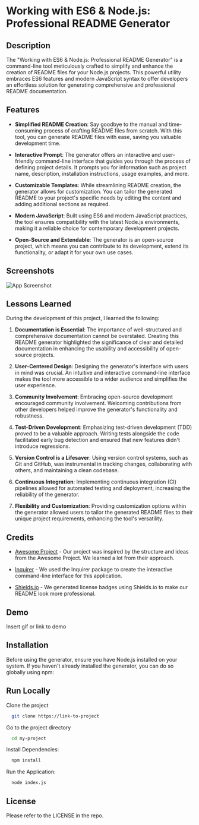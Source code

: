 # Working with ES6 & Node.js: Professional README Generator



## Description

The "Working with ES6 & Node.js: Professional README Generator" is a command-line tool meticulously crafted to simplify and enhance the creation of README files for your Node.js projects. This powerful utility embraces ES6 features and modern JavaScript syntax to offer developers an effortless solution for generating comprehensive and professional README documentation.

## Features

- **Simplified README Creation**: Say goodbye to the manual and time-consuming process of crafting README files from scratch. With this tool, you can generate README files with ease, saving you valuable development time.

- **Interactive Prompt**: The generator offers an interactive and user-friendly command-line interface that guides you through the process of defining project details. It prompts you for information such as project name, description, installation instructions, usage examples, and more.

- **Customizable Templates**: While streamlining README creation, the generator allows for customization. You can tailor the generated README to your project's specific needs by editing the content and adding additional sections as required.

- **Modern JavaScript**: Built using ES6 and modern JavaScript practices, the tool ensures compatibility with the latest Node.js environments, making it a reliable choice for contemporary development projects.

- **Open-Source and Extendable**: The generator is an open-source project, which means you can contribute to its development, extend its functionality, or adapt it for your own use cases.





## Screenshots

![App Screenshot](https://via.placeholder.com/468x300?text=App+Screenshot+Here)



## Lessons Learned

During the development of this project, I learned the following:

1. **Documentation is Essential**: The importance of well-structured and comprehensive documentation cannot be overstated. Creating this README generator highlighted the significance of clear and detailed documentation in enhancing the usability and accessibility of open-source projects.

2. **User-Centered Design**: Designing the generator's interface with users in mind was crucial. An intuitive and interactive command-line interface makes the tool more accessible to a wider audience and simplifies the user experience.

3. **Community Involvement**: Embracing open-source development encouraged community involvement. Welcoming contributions from other developers helped improve the generator's functionality and robustness.

4. **Test-Driven Development**: Emphasizing test-driven development (TDD) proved to be a valuable approach. Writing tests alongside the code facilitated early bug detection and ensured that new features didn't introduce regressions.

5. **Version Control is a Lifesaver**: Using version control systems, such as Git and GitHub, was instrumental in tracking changes, collaborating with others, and maintaining a clean codebase.

6. **Continuous Integration**: Implementing continuous integration (CI) pipelines allowed for automated testing and deployment, increasing the reliability of the generator.


7. **Flexibility and Customization**: Providing customization options within the generator allowed users to tailor the generated README files to their unique project requirements, enhancing the tool's versatility.



## Credits


- [Awesome Project](https://github.com/awesome-project) - Our project was inspired by the structure and ideas from the Awesome Project. We learned a lot from their approach.

- [Inquirer](https://www.npmjs.com/package/inquirer) - We used the Inquirer package to create the interactive command-line interface for this application.

- [Shields.io](https://shields.io/) - We generated license badges using Shields.io to make our README look more professional.


## Demo

Insert gif or link to demo



## Installation

Before using the generator, ensure you have Node.js installed on your system. If you haven't already installed the generator, you can do so globally using npm:


## Run Locally

Clone the project

```bash
  git clone https://link-to-project
```

Go to the project directory

```bash
  cd my-project
```

Install Dependencies:

```bash
  npm install
```

Run the Application:

```bash
  node index.js
```



## License

Please refer to the LICENSE in the repo.

